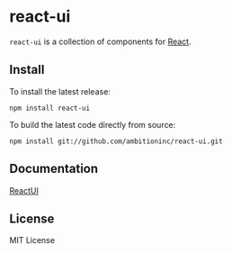 # react-ui

`react-ui` is a collection of components for [React](http://facebook.github.io/react/).

## Install

To install the latest release:
```shell
npm install react-ui
```

To build the latest code directly from source:
```shell
npm install git://github.com/ambitioninc/react-ui.git
```

## Documentation

[ReactUI](https://ambitioninc.github.com/react-ui/)

## License

MIT License
